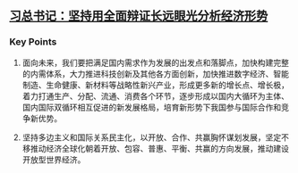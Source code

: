 

## [习总书记：坚持用全面辩证长远眼光分析经济形势](https://www.financialnews.com.cn/hg/202005/t20200523_191607.html)

### Key Points 
1. 面向未来，我们要把满足国内需求作为发展的出发点和落脚点，加快构建完整的内需体系，大力推进科技创新及其他各方面创新，加快推进数字经济、智能制造、生命健康、新材料等战略性新兴产业，形成更多新的增长点、增长极，着力打通生产、分配、流通、消费各个环节，逐步形成以国内大循环为主体、国内国际双循环相互促进的新发展格局，培育新形势下我国参与国际合作和竞争新优势。

2. 坚持多边主义和国际关系民主化，以开放、合作、共赢胸怀谋划发展，坚定不移推动经济全球化朝着开放、包容、普惠、平衡、共赢的方向发展，推动建设开放型世界经济。

